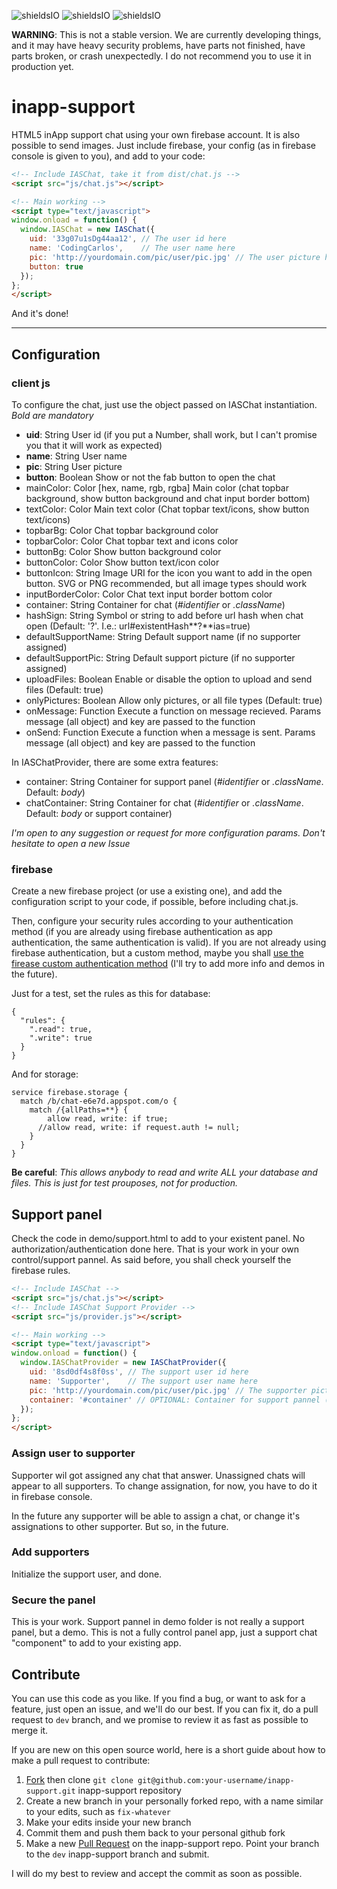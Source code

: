 ![shieldsIO](https://img.shields.io/github/issues/CodingCarlos/inapp-support.svg)
![shieldsIO](https://img.shields.io/github/release/CodingCarlos/inapp-support.svg)
![shieldsIO](https://img.shields.io/badge/license-AGPL-blue.svg)

**WARNING**: This is not a stable version. We are currently developing things, and it may have heavy security problems, have parts not finished, have parts broken, or crash unexpectedly. I do not recommend you to use it in production yet.

# inapp-support
HTML5 inApp support chat using your own firebase account. It is also possible to send images. Just include firebase, your config (as in firebase console is given to you), and add to your code:

```html
<!-- Include IASChat, take it from dist/chat.js -->
<script src="js/chat.js"></script>

<!-- Main working -->
<script type="text/javascript">	
window.onload = function() {
  window.IASChat = new IASChat({
    uid: '33g07u1sDg44aa12', // The user id here
    name: 'CodingCarlos',    // The user name here
    pic: 'http://yourdomain.com/pic/user/pic.jpg' // The user picture here
    button: true
  });
};
</script>
```

And it's done!

---

## Configuration
### client js
To configure the chat, just use the object passed on IASChat instantiation. *Bold are mandatory*

 - **uid**: String User id (if you put a Number, shall work, but I can't promise you that it will work as expected)
 - **name**: String User name
 - **pic**: String User picture
 - **button**: Boolean Show or not the fab button to open the chat
 - mainColor: Color [hex, name, rgb, rgba] Main color (chat topbar background, show button background and chat input border bottom)
 - textColor: Color Main text color (Chat topbar text/icons, show button text/icons)
 - topbarBg: Color Chat topbar background color
 - topbarColor: Color Chat topbar text and icons color
 - buttonBg: Color Show button background color
 - buttonColor: Color Show button text/icon color
 - buttonIcon: String Image URI for the icon you want to add in the open button. SVG or PNG recommended, but all image types should work
 - inputBorderColor: Color Chat text input border bottom color
 - container: String Container for chat (*#identifier* or *.className*)
 - hashSign: String Symbol or string to add before url hash when chat open (Default: '?'. I.e.: url#existentHash**?**ias=true)
 - defaultSupportName: String Default support name (if no supporter assigned)
 - defaultSupportPic: String Default support picture (if no supporter assigned)
 - uploadFiles: Boolean Enable or disable the option to upload and send files (Default: true)
 - onlyPictures: Boolean Allow only pictures, or all file types (Default: true)
 - onMessage: Function Execute a function on message recieved. Params message (all object) and key are passed to the function
 - onSend: Function Execute a function when a message is sent. Params message (all object) and key are passed to the function

In IASChatProvider, there are some extra features:
 - container: String Container for support panel (*#identifier* or *.className*. Default: *body*)
 - chatContainer: String Container for chat (*#identifier* or *.className*. Default: *body* or support container)

 
*I'm open to any suggestion or request for more configuration params. Don't hesitate to open a new Issue*

### firebase
Create a new firebase project (or use a existing one), and add the configuration script to your code, if possible, before including chat.js.

Then, configure your security rules according to your authentication method (if you are already using firebase authentication as app authentication, the same authentication is valid). If you are not already using firebase authentication, but a custom method, maybe you shall [use the firease custom authentication method](https://firebase.google.com/docs/auth/web/custom-auth) (I'll try to add more info and demos in the future).

Just for a test, set the rules as this for database:
```
{
  "rules": {
    ".read": true,
    ".write": true
  }
}
```
And for storage:
```
service firebase.storage {
  match /b/chat-e6e7d.appspot.com/o {
    match /{allPaths=**} {
    	allow read, write: if true;
      //allow read, write: if request.auth != null;
    }
  }
}
```
**Be careful**: *This allows anybody to read and write ALL your database and files. This is just for test prouposes, not for production.*

## Support panel
Check the code in demo/support.html to add to your existent panel. No authorization/authentication done here. That is your work in your own control/support pannel. As said before, you shall check yourself the firebase rules.

```html
<!-- Include IASChat -->
<script src="js/chat.js"></script>
<!-- Include IASChat Support Provider -->
<script src="js/provider.js"></script>

<!-- Main working -->
<script type="text/javascript">	
window.onload = function() {
  window.IASChatProvider = new IASChatProvider({
    uid: '8sd0df4s8f0ss', // The support user id here
    name: 'Supporter',    // The support user name here
    pic: 'http://yourdomain.com/pic/user/pic.jpg' // The supporter picture here
    container: '#container' // OPTIONAL: Container for support pannel (*#identifier* or *.className*).
  });
};
</script>
```

### Assign user to supporter
Supporter wil got assigned any chat that answer. Unassigned chats will appear to all supporters. To change assignation, for now, you have to do it in firebase console. 

In the future any supporter will be able to assign a chat, or change it's assignations to other supporter. But so, in the future.

### Add supporters
Initialize the support user, and done.

### Secure the panel
This is your work. Support pannel in demo folder is not really a support panel, but a demo. This is not a fully control panel app, just a support chat "component" to add to your existing app.


## Contribute
You can use this code as you like. If you find a bug, or want to ask for a feature, just open an issue, and we'll do our best. If you can fix it, do a pull request to ``dev`` branch, and we promise to review it as fast as possible to merge it. 

If you are new on this open source world, here is a short guide about how to make a pull request to contribute:

1. [Fork](https://github.com/CodingCarlos/inapp-support/fork) then clone `git clone git@github.com:your-username/inapp-support.git` inapp-support repository
2. Create a new branch in your personally forked repo, with a name similar to your edits, such as `fix-whatever`
3. Make your edits inside your new branch
4. Commit them and push them back to your personal github fork
5. Make a new [Pull Request](https://github.com/CodingCarlos/inapp-support/compare/) on the inapp-support repo. Point your branch to the `dev` inapp-support branch and submit.

I will do my best to review and accept the commit as soon as possible.
